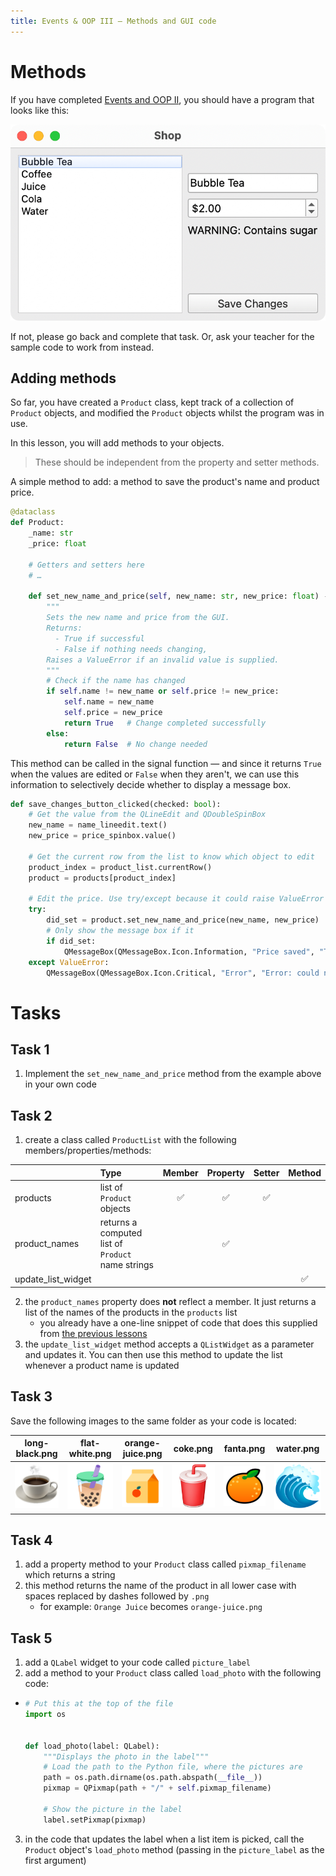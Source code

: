 ```yaml
---
title: Events & OOP III — Methods and GUI code
---
```


# Methods

If you have completed [Events and OOP II](https://matuadoc.co.nz/docs/graphical-user-interfaces/events/events-and-oop/), you should have a program that looks like this:

![Events and OOP II preview](img/events_oop_iii_preview.png)

If not, please go back and complete that task. Or, ask your teacher for the sample code to work from instead.

## Adding methods

So far, you have created a ``Product`` class, kept track of a collection of ``Product`` objects, and modified the ``Product`` objects whilst the program was in use.

In this lesson, you will add methods to your objects.

> These should be independent from the property and setter methods.

A simple method to add: a method to save the product's name and product price.

```python
@dataclass
def Product:
    _name: str
    _price: float

    # Getters and setters here
    # …

    def set_new_name_and_price(self, new_name: str, new_price: float) -> bool:
        """
        Sets the new name and price from the GUI.
        Returns:
          - True if successful
          - False if nothing needs changing,
        Raises a ValueError if an invalid value is supplied.
        """
        # Check if the name has changed
        if self.name != new_name or self.price != new_price:
            self.name = new_name
            self.price = new_price
            return True   # Change completed successfully
        else:
            return False  # No change needed
```

This method can be called in the signal function — and since it returns ``True`` when the values are edited or ``False`` when they aren't, we can use this information to selectively decide whether to display a message box.

```python
def save_changes_button_clicked(checked: bool):
    # Get the value from the QLineEdit and QDoubleSpinBox
    new_name = name_lineedit.text()
    new_price = price_spinbox.value()
    
    # Get the current row from the list to know which object to edit
    product_index = product_list.currentRow()
    product = products[product_index]
    
    # Edit the price. Use try/except because it could raise ValueError
    try:
        did_set = product.set_new_name_and_price(new_name, new_price)
        # Only show the message box if it 
        if did_set:
            QMessageBox(QMessageBox.Icon.Information, "Price saved", "The new price has been saved").exec()
    except ValueError:
        QMessageBox(QMessageBox.Icon.Critical, "Error", "Error: could not set new values.").exec()
```

# Tasks

## Task 1

1. Implement the ``set_new_name_and_price`` method from the example above in your own code

## Task 2

1. create a class called ``ProductList`` with the following members/properties/methods:

| | Type | Member | Property | Setter | Method |
| :-- | :-- | :-: | :-: | :-: | :-: |
| products | list of ``Product`` objects | ✅ | ✅ | ✅ | |
| product_names | returns a computed list of ``Product`` name strings | | ✅ | | |
| update_list_widget | | | | | ✅ |

2. the ``product_names`` property does **not** reflect a member. It just returns a list of the names of the products in the ``products`` list
    - you already have a one-line snippet of code that does this supplied from [the previous lessons](events.md)
3. the ``update_list_widget`` method accepts a ``QListWidget`` as a parameter and updates it. You can then use this method to update the list whenever a product name is updated

## Task 3

Save the following images to the same folder as your code is located:

| long-black.png | flat-white.png | orange-juice.png | coke.png | fanta.png | water.png |
| :-: | :-: | :-: | :-: | :-: | :-: |
| ![Long black](img/long_black.png) | ![Flat white](img/flat-white.png) | ![Orange Juice](img/orange-juice.png) | ![Coke](img/coke.png) | ![Fanta](img/fanta.png) | ![Water](img/water.png) |

## Task 4

1. add a property method to your ``Product`` class called ``pixmap_filename`` which returns a string
2. this method returns the name of the product in all lower case with spaces replaced by dashes followed by ``.png``
    - for example: ``Orange Juice`` becomes ``orange-juice.png``

## Task 5

1. add a ``QLabel`` widget to your code called ``picture_label``
2. add a method to your ``Product`` class called ``load_photo`` with the following code:
  - ```python
    # Put this at the top of the file
    import os


    def load_photo(label: QLabel):
        """Displays the photo in the label"""
        # Load the path to the Python file, where the pictures are
        path = os.path.dirname(os.path.abspath(__file__))
        pixmap = QPixmap(path + "/" + self.pixmap_filename)

        # Show the picture in the label
        label.setPixmap(pixmap)
    ```
3. in the code that updates the label when a list item is picked, call the ``Product`` object's ``load_photo`` method (passing in the ``picture_label`` as the first argument)
